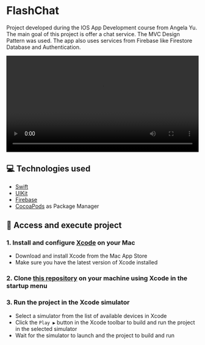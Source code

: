 # FlashChat
Project developed during the IOS App Development course from Angela Yu. The main goal of this project is offer a chat service. The MVC Design Pattern was used. The app also uses services from Firebase like Firestore Database and Authentication.

<video src="https://github.com/LucasMeloSena/FlashChat/assets/93053816/99d1aef0-bd25-40e9-a293-1f4a18b1c499" width="100%" controls></video>

## 💻 Technologies used
* [Swift](https://developer.apple.com/documentation/swift)
* [UIKit](https://developer.apple.com/documentation/uikit/)
* [Firebase](https://firebase.google.com/?hl=pt)
* [CocoaPods](https://guides.cocoapods.org/using/getting-started) as Package Manager

## 📁 Access and execute project
### 1. Install and configure [Xcode](https://developer.apple.com/xcode/) on your Mac
* Download and install Xcode from the Mac App Store
* Make sure you have the latest version of Xcode installed
### 2. Clone [this repository](https://github.com/LucasMeloSena/FlashChat.git) on your machine using Xcode in the startup menu
### 3. Run the project in the Xcode simulator
* Select a simulator from the list of available devices in Xcode
* Click the `Play ▶️` button in the Xcode toolbar to build and run the project in the selected simulator
* Wait for the simulator to launch and the project to build and run
